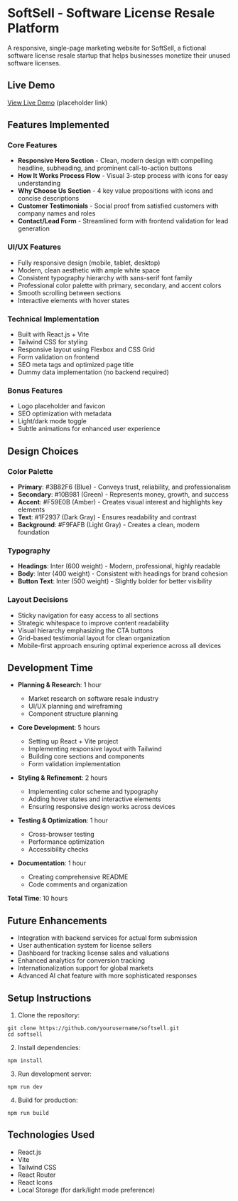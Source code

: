 # SoftSell - Software License Resale Platform

A responsive, single-page marketing website for SoftSell, a fictional software license resale startup that helps businesses monetize their unused software licenses.

## Live Demo

[View Live Demo](https://softsell-demo.vercel.app) (placeholder link)

## Features Implemented

### Core Features
- **Responsive Hero Section** - Clean, modern design with compelling headline, subheading, and prominent call-to-action buttons
- **How It Works Process Flow** - Visual 3-step process with icons for easy understanding
- **Why Choose Us Section** - 4 key value propositions with icons and concise descriptions
- **Customer Testimonials** - Social proof from satisfied customers with company names and roles
- **Contact/Lead Form** - Streamlined form with frontend validation for lead generation

### UI/UX Features
- Fully responsive design (mobile, tablet, desktop)
- Modern, clean aesthetic with ample white space
- Consistent typography hierarchy with sans-serif font family
- Professional color palette with primary, secondary, and accent colors
- Smooth scrolling between sections
- Interactive elements with hover states

### Technical Implementation
- Built with React.js + Vite
- Tailwind CSS for styling
- Responsive layout using Flexbox and CSS Grid
- Form validation on frontend
- SEO meta tags and optimized page title
- Dummy data implementation (no backend required)

### Bonus Features
- Logo placeholder and favicon
- SEO optimization with metadata
- Light/dark mode toggle
- Subtle animations for enhanced user experience

## Design Choices

### Color Palette
- **Primary**: #3B82F6 (Blue) - Conveys trust, reliability, and professionalism
- **Secondary**: #10B981 (Green) - Represents money, growth, and success
- **Accent**: #F59E0B (Amber) - Creates visual interest and highlights key elements
- **Text**: #1F2937 (Dark Gray) - Ensures readability and contrast
- **Background**: #F9FAFB (Light Gray) - Creates a clean, modern foundation

### Typography
- **Headings**: Inter (600 weight) - Modern, professional, highly readable
- **Body**: Inter (400 weight) - Consistent with headings for brand cohesion
- **Button Text**: Inter (500 weight) - Slightly bolder for better visibility

### Layout Decisions
- Sticky navigation for easy access to all sections
- Strategic whitespace to improve content readability
- Visual hierarchy emphasizing the CTA buttons
- Grid-based testimonial layout for clean organization
- Mobile-first approach ensuring optimal experience across all devices

## Development Time

- **Planning & Research**: 1 hour
  - Market research on software resale industry
  - UI/UX planning and wireframing
  - Component structure planning

- **Core Development**: 5 hours
  - Setting up React + Vite project
  - Implementing responsive layout with Tailwind
  - Building core sections and components
  - Form validation implementation

- **Styling & Refinement**: 2 hours
  - Implementing color scheme and typography
  - Adding hover states and interactive elements
  - Ensuring responsive design works across devices

- **Testing & Optimization**: 1 hour
  - Cross-browser testing
  - Performance optimization
  - Accessibility checks

- **Documentation**: 1 hour
  - Creating comprehensive README
  - Code comments and organization

**Total Time**: 10 hours

## Future Enhancements

- Integration with backend services for actual form submission
- User authentication system for license sellers
- Dashboard for tracking license sales and valuations
- Enhanced analytics for conversion tracking
- Internationalization support for global markets
- Advanced AI chat feature with more sophisticated responses

## Setup Instructions

1. Clone the repository:
```
git clone https://github.com/yourusername/softsell.git
cd softsell
```

2. Install dependencies:
```
npm install
```

3. Run development server:
```
npm run dev
```

4. Build for production:
```
npm run build
```

## Technologies Used

- React.js
- Vite
- Tailwind CSS
- React Router
- React Icons
- Local Storage (for dark/light mode preference)
